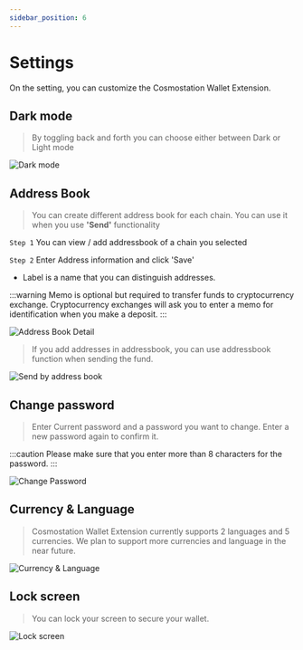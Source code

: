 ```yaml
---
sidebar_position: 6
---
```



# Settings

On the setting, you can customize the Cosmostation Wallet Extension.

## Dark mode

> By toggling back and forth you can choose either between Dark or Light mode

![Dark mode](/img/guide/extension/settings/darkmode.png)


## Address Book

> You can create different address book for each chain. You can use it when you use **'Send'** functionality

`Step 1` You can view / add addressbook of a chain you selected

`Step 2` Enter Address information and click 'Save'
- Label is a name that you can distinguish addresses.

:::warning
Memo is optional but required to transfer funds to cryptocurrency exchange. Cryptocurrency exchanges will ask you to enter a memo for identification when you make a deposit.
:::


![Address Book Detail](/img/guide/extension/settings/address.png)


> If you add addresses in addressbook, you can use addressbook function when sending the fund.

![Send by address book](/img/guide/extension/settings/address_send.png)


## Change password

> Enter Current password and a password you want to change. Enter a new password again to confirm it.

:::caution
Please make sure that you enter more than 8 characters for the password.
:::

![Change Password](/img/guide/extension/settings/password.png)


## Currency & Language

> Cosmostation Wallet Extension currently supports 2 languages and 5 currencies.
We plan to support more currencies and language in the near future.

![Currency & Language](/img/guide/extension/settings/currency.png)


## Lock screen

> You can lock your screen to secure your wallet.

![Lock screen](/img/guide/extension/settings/lock.png)
